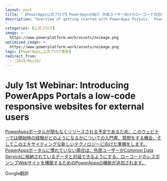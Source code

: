 ```yaml
---
layout: post
title: "【PowerApps公式ブログ】PowerAppsの紹介 外部ユーザー向けのローコード対応Webサイト"
description: "Overview of getting started with PowerApps Portals.  PowerApps Portals adds the ability to PowerApps to build low-code, responsive websites which allow external users to interact with the data stored in the Common Data Service.
"
categories: [公式ブログ]
image: >-
  https://www.powerplatform.work/assets/noimage.png
optimized_image: >-
  https://www.powerplatform.work/assets/noimage.png
tags: [PowerApps,公式ブログ更新]
redirect_from:
  - /2019/06/29/
---
```


# July 1st Webinar: Introducing PowerApps Portals a low-code responsive websites for external users

[PowerAppsポータルが間もなくリリースされる予定であるため、このウェビナーでは開始時の経験がどのようになるかについての入門書、質問をする機会、そしてこのエキサイティングな新しいテクノロジーに向けた準備をします。
PowerAppsポータルに慣れていない場合は、外部ユーザーがCommon Data Serviceに格納されているデータと対話できるようにする、ローコードのレスポンシブWebサイトを構築するためのPowerAppsの機能が追加されます。
](https://powerapps.microsoft.com/ja-jp/blog/july-1st-webinar-introducing-powerapps-portals-low-code-responsive-websites-for-external-users/)

Google翻訳